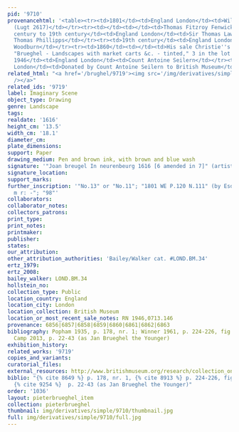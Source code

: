```yaml
---
pid: '9710'
provenancehtml: '<table><tr><td>1801</td><td>England London</td><td>William Esdaile
  (Lugt 2617)</td></tr><tr><td></td><td></td><td>Thomas Fitzroy Fenwick</td></tr><tr><td>18th
  century to 19th century</td><td>England London</td><td>Sir Thomas Lawrence</td></tr><tr><td></td><td></td><td>Sir
  Thomas Phillipps</td></tr><tr><td>19th century</td><td>England London</td><td>Samuel
  Woodburn</td></tr><tr><td>1860</td><td></td><td>His sale Christie''s Lot #93 (as
  "Brueghel - Landscapes with market carts &c. - tinted," 3 in the lot b)</td></tr><tr><td>Until
  1946</td><td>England London</td><td>Count Antoine Seilern</td></tr><tr><td>1946</td><td>England
  London</td><td>Donated by Count Antoine Seilern to British Museum</td></tr></table>'
related_html: "<a href='/brughel/9719'><img src='/img/derivatives/simple/9719/thumbnail.jpg'
  /></a>"
related_ids: '9719'
label: Imaginary Scene
object_type: Drawing
genre: Landscape
tags:
realdate: '1616'
height_cm: '13.5'
width_cm: '18.1'
diameter_cm:
plate_dimensions:
support: Paper
drawing_medium: Pen and brown ink, with brown and blue wash
signature: '"Joan breugel In neurenbeurg 1616 [6 amended in 7]" (artist''s hand?)'
signature_location:
support_marks:
further_inscription: '"No.13" or "No.11"; "1801 WE P.120 N.111" (by Esdaile); "/am:
  m r: -"; "98"'
collaborators:
collaborator_notes:
collectors_patrons:
print_type:
print_notes:
printmaker:
publisher:
states:
our_attribution:
other_attribution_authorities: 'Bailey/Walker cat. #LOND.BM.34'
ertz_1979:
ertz_2008:
bailey_walker: LOND.BM.34
hollstein_no:
collection_type: Public
location_country: England
location_city: London
location_collection: British Museum
location_or_most_recent_sale_notes: RN 1946,0713.146
provenance: 6856|6857|6858|6859|6860|6861|6862|6863
bibliography: Popham 1935, p. 178, nr. 1; Winner 1961, p. 224-226, fig. 34 (as falsification);
  Camp 2013, p. 22-43 (as Jan Brueghel the Younger)
exhibition_history:
related_works: '9719'
copies_and_variants:
curatorial_files:
external_resources: http://www.britishmuseum.org/research/collection_online/collection_object_details.aspx?objectId=712252&partId=1&searchText=brueghel&view=list&page=1
biblio: "{% cite 8649 %} p. 178, nr. 1, {% cite 8913 %} p. 224-226, fig. 34 (as falsification),
  {% cite 9254 %}  p. 22-43 (as Jan Brueghel the Younger)"
order: '1036'
layout: pieterbrueghel_item
collection: pieterbrueghel
thumbnail: img/derivatives/simple/9710/thumbnail.jpg
full: img/derivatives/simple/9710/full.jpg
---
```

